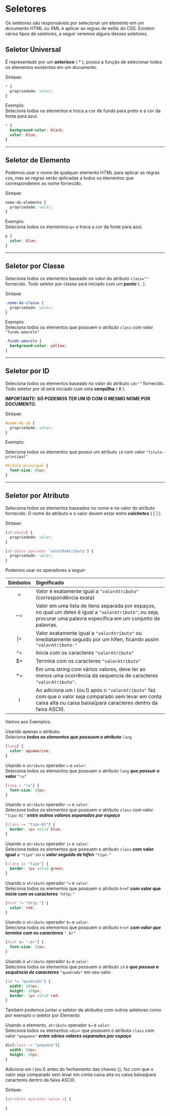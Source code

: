 # Seletores

Os seletores são responsáveis por selecionar um elemento em um documento HTML ou XML e aplicar as regras de estilo do CSS. Existem vários tipos de seletores, a seguir veremos alguns desses seletores.

## Seletor Universal

É representado por um **asterisco** ( * ), possui a função de selecionar todos os elementos existentes em um documento.

Sintaxe:

```css
* {
  propriedade: valor;
}
```

Exemplo:  
Seleciona todos os elementos e troca a cor de fundo para preto e a cor da fonte para azul.

```css
* {
  background-color: black;
  color: blue;
}
```

---

## Seletor de Elemento

Podemos usar o nome de qualquer elemento HTML para aplicar as regras css, mas as regras serão aplicadas a todos os elementos que corresponderem ao nome fornecido.

Sintaxe:

```css
nome-do-elemento {
  propriedade: valor;
}
```

Exemplo:  
Seleciona todos os elementos`<p>` e troca a cor da fonte para azul.

```css
p {
  color: blue;
}
```

---

## Seletor por Classe

Seleciona todos os elementos baseado no valor do atributo `class=""` fornecido. Todo seletor por classe será iniciado com um **_ponto_** ( . ).

Sintaxe:

```css
.nome-da-classe {
  propriedade: valor;
}
```

Exemplo:  
Seleciona todos os elementos que possuem o atributo `class` com valor `"fundo-amarelo"`

```css
.fundo-amarelo {
  background-color: yellow;
}
```

---

## Seletor por ID

Seleciona todos os elementos baseado no valor do atributo `id=""` fornecido. Todo seletor por id será iniciado cum uma **cerquilha** ( # ).

**IMPORTANTE: SÓ PODEMOS TER UM ID COM O MESMO NOME POR DOCUMENTO.**

Sintaxe:

```css
#nome-do-id {
  propriedade: valor;
}
```

Exemplo:

Seleciona todos os elementos que possui um atributo `id` com valor `"titulo-principal"`
```css
#titulo-principal {
  font-size: 68px;
}
```

---

## Seletor por Atributo

Seleciona todos os elementos baseados no nome e no valor do atributo fornecido. O nome do atributo e o valor devem estar entre **_colchetes_** ( [ ] ).

Sintaxe:

```css
[atributo] {
  propriedade: valor;
}
```

```css
[atributo operador 'valorDoAtributo'] {
  propriedade: valor;
}
```

Podemos usar os operadores a seguir:

| Símbolos  |  Significado  |
| :---:     | :---          |
| =         | Valor é exatamente igual a `"valorAtributo"` (correspondência exata)
| ~=        | Valor em uma lista de itens separada por espaços, no qual um deles é igual a `"valorAtributo"`; ou seja, procurar uma palavra específica em um conjunto de palavras.
| &#124;=   | Valor exatamente igual a `"valorAtributo"` ou imediatamente seguido por um hífen, ficando assim `"valorAtributo-"`
| ^=        | Inicia com os caracteres `"valorAtributo"`
| $=        | Termina com os caracteres `"valorAtributo"`
| *=        | Em uma string com vários valores, deve ter ao menos uma ocorrência da sequencia de caracteres `"valorAtributo"`.
| i         | Ao adiciona um i (ou I) após o `"valorAtributo"`  faz com que o valor seja comparado sem levar em conta caixa alta ou caixa baixa(para caracteres dentro da faixa ASCII).

Vamos aos Exemplos:

Usando apenas o atributo:  
Seleciona ***todos os elementos que possuem o atributo*** `lang`

```css
[lang] {
  color: aquamarine;
}
```

Usando o `atributo` operador `=` e `valor`:  
Seleciona todos os elementos que possuem o atributo `lang` ***que possuir o valor*** `"ru"`

```css
[lang = "ru"] {
  font-size: 20px;
}
```

Usando o `atributo` operador `~=` e `valor`:  
Seleciona todos os elementos que possuem o atributo `class` com valor `"tipo-01"` ***entre outros valores separados por espaço***

```css
[class ~= "tipo-01"] {
  border: 1px solid blue;
}
```

Usando o `atributo` operador `|=` e `valor`:  
Seleciona todos os elementos que possuem o atributo `class`  **com valor igual** a `"tipo"` ou o ***valor seguido de hífen*** `"tipo-"`

```css
[class |= "tipo"] {
  border: 1px solid green;
}
```

Usando o `atributo` operador `^=` e `valor`:  
 Seleciona todos os elementos que possuem o atributo `href` **com valor que inicie com os caracteres** `"http:"`
```css
[href ^= "http:"] {
  color: red;
}
```

Usando o `atributo` operador `$=` e `valor`:  
Seleciona todos os elementos que possuem o atributo `href` ***com valor que termine com os caracteres*** `".br"`

```css
[href $= ".br"] {
  font-size: 20px;
}
```

Usando o `atributo` operador `$=` e `valor`:  
Seleciona todos os elementos que possuem o atributo `id` e ***que possua a sequência de caracteres*** `"quadrado"` em seu valor
```css
[id *= "quadrado"] {
  width: 100px;
  height: 100px;
  border: 1px solid red;
}
```

Também podemos juntar o seletor de atributos com outros seletores como por exemplo o seletor por Elemento

Usando o elemento, `atributo` operador `$=` e `valor`:  
Seleciona todos os elementos `<div>` que possuem o atributo `class` com valor `"pequeno"` ***entre vários valores separados por espaço***

```css
div[class ~= "pequeno"]{
  width: 50px;
  height: 50px;
}
```

Adiciona um i (ou I) antes do fechamento das chaves {}, faz com que o valor seja comparado sem levar em conta caixa alta ou caixa baixa(para caracteres dentro da faixa ASCII).

Sintaxe:

```css
[atributo operator value i] {
  
}
```
